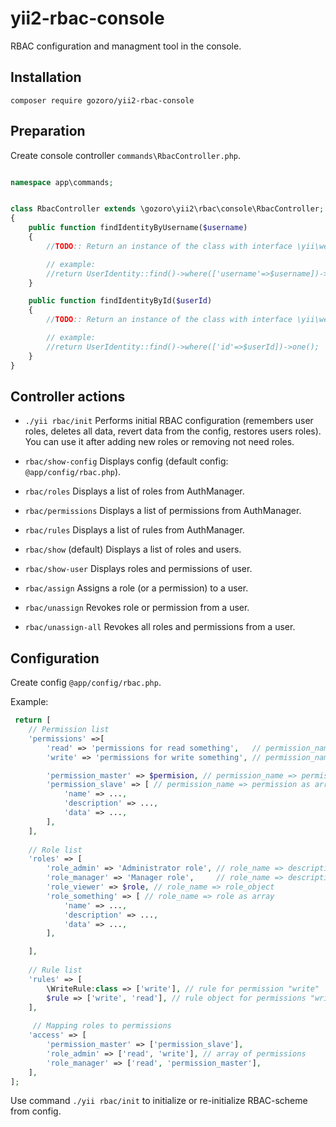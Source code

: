 # yii2-rbac-console

RBAC configuration and managment tool in the console.



## Installation

```code
composer require gozoro/yii2-rbac-console
```

## Preparation

Create console controller `commands\RbacController.php`.


```php

namespace app\commands;


class RbacController extends \gozoro\yii2\rbac\console\RbacController;
{
	public function findIdentityByUsername($username)
	{
		//TODO:: Return an instance of the class with interface \yii\web\Identity

		// example:
		//return UserIdentity::find()->where(['username'=>$username])->one();
	}

	public function findIdentityById($userId)
	{
		//TODO:: Return an instance of the class with interface \yii\web\Identity

		// example:
		//return UserIdentity::find()->where(['id'=>$userId])->one();
	}
}

```


## Controller actions

- `./yii rbac/init` Performs initial RBAC configuration (remembers user roles, deletes all data, revert data from the config, restores users roles).
You can use it after adding new roles or removing not need roles.

- `rbac/show-config` Displays config (default config: `@app/config/rbac.php`).

- `rbac/roles` Displays a list of roles from AuthManager.

- `rbac/permissions` Displays a list of permissions from AuthManager.

- `rbac/rules` Displays a list of rules from AuthManager.

- `rbac/show` (default) Displays a list of roles and users.

- `rbac/show-user` Displays roles and permissions of user.

- `rbac/assign` Assigns a role (or a permission) to a user.

- `rbac/unassign` Revokes role or permission from a user.

- `rbac/unassign-all` Revokes all roles and permissions from a user.


## Configuration

Create config `@app/config/rbac.php`.

Example:
```php
 return [
 	// Permission list
 	'permissions' =>[
 		'read' => 'permissions for read something',   // permission_name => description
    	'write' => 'permissions for write something', // permission_name => description

		'permission_master' => $permision, // permission_name => permission object
		'permission_slave' => [ // permission_name => permission as array
			'name' => ...,
			'description' => ...,
			'data' => ...,
		], 
 	],
 
	// Role list
 	'roles' => [
 		'role_admin' => 'Administrator role', // role_name => description
 		'role_manager' => 'Manager role',     // role_name => description
		'role_viewer' => $role, // role_name => role_object
		'role_something' => [ // role_name => role as array
			'name' => ...,
			'description' => ...,
			'data' => ...,
		],

 	],
 
	// Rule list
	'rules' => [
		\WriteRule:class => ['write'], // rule for permission "write"
		$rule => ['write', 'read'], // rule object for permissions "write" and "read"
	],
 
     // Mapping roles to permissions
	'access' => [
		'permission_master' => ['permission_slave'],
		'role_admin' => ['read', 'write'], // array of permissions
		'role_manager' => ['read', 'permission_master'],
	],
]; 
```

Use command `./yii rbac/init` to initialize or re-initialize RBAC-scheme from config.


